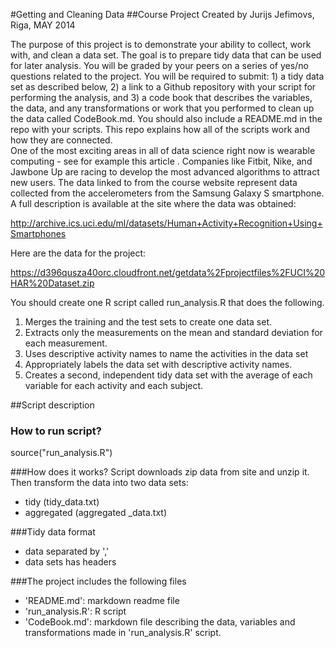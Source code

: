 #Getting and Cleaning Data 
##Course Project
Created by Jurijs Jefimovs, Riga, MAY 2014

The purpose of this project is to demonstrate your ability to collect, work with, and clean a data set. The goal is to prepare tidy data that can be used for later analysis. You will be graded by your peers on a series of yes/no questions related to the project. You will be required to submit: 1) a tidy data set as described below, 2) a link to a Github repository with your script for performing the analysis, and 3) a code book that describes the variables, the data, and any transformations or work that you performed to clean up the data called CodeBook.md. You should also include a README.md in the repo with your scripts. This repo explains how all of the scripts work and how they are connected.  
One of the most exciting areas in all of data science right now is wearable computing - see for example this article . Companies like Fitbit, Nike, and Jawbone Up are racing to develop the most advanced algorithms to attract new users. The data linked to from the course website represent data collected from the accelerometers from the Samsung Galaxy S smartphone. A full description is available at the site where the data was obtained: 

http://archive.ics.uci.edu/ml/datasets/Human+Activity+Recognition+Using+Smartphones 

Here are the data for the project: 

https://d396qusza40orc.cloudfront.net/getdata%2Fprojectfiles%2FUCI%20HAR%20Dataset.zip 

You should create one R script called run_analysis.R that does the following. 
1. Merges the training and the test sets to create one data set.
2. Extracts only the measurements on the mean and standard deviation for each measurement. 
3. Uses descriptive activity names to name the activities in the data set
4. Appropriately labels the data set with descriptive activity names. 
5. Creates a second, independent tidy data set with the average of each variable for each activity and each subject. 


##Script description

### How to run script?
source("run_analysis.R")

###How does it works?
Script downloads zip data from site and unzip it. Then transform the data into two data sets: 
 - tidy (tidy_data.txt)
 - aggregated (aggregated _data.txt)
 
###Tidy data format
- data separated by ','
- data sets has headers

###The project includes the following files
- 'README.md': markdown readme file
- 'run_analysis.R': R script
- 'CodeBook.md': markdown file describing the data, variables and transformations made in 'run_analysis.R' script.


